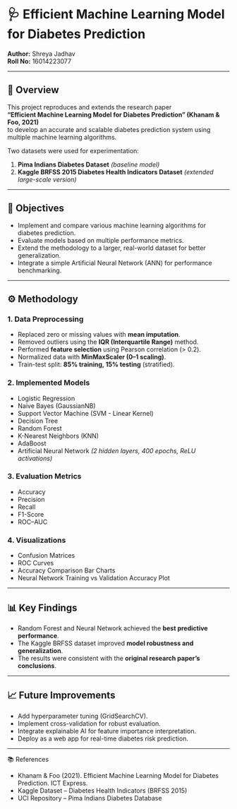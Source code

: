 # 🩺 Efficient Machine Learning Model for Diabetes Prediction

**Author:** Shreya Jadhav  
**Roll No:** 16014223077  

---

## 📘 Overview
This project reproduces and extends the research paper  
**“Efficient Machine Learning Model for Diabetes Prediction” (Khanam & Foo, 2021)**  
to develop an accurate and scalable diabetes prediction system using multiple machine learning algorithms.

Two datasets were used for experimentation:
1. **Pima Indians Diabetes Dataset** *(baseline model)*
2. **Kaggle BRFSS 2015 Diabetes Health Indicators Dataset** *(extended large-scale version)*

---

## 🧠 Objectives
- Implement and compare various machine learning algorithms for diabetes prediction.  
- Evaluate models based on multiple performance metrics.  
- Extend the methodology to a larger, real-world dataset for better generalization.  
- Integrate a simple Artificial Neural Network (ANN) for performance benchmarking.

---

## ⚙️ Methodology

### 1. Data Preprocessing
- Replaced zero or missing values with **mean imputation**.  
- Removed outliers using the **IQR (Interquartile Range)** method.  
- Performed **feature selection** using Pearson correlation (> 0.2).  
- Normalized data with **MinMaxScaler (0–1 scaling)**.  
- Train-test split: **85% training, 15% testing** (stratified).

### 2. Implemented Models
- Logistic Regression  
- Naive Bayes (GaussianNB)  
- Support Vector Machine (SVM - Linear Kernel)  
- Decision Tree  
- Random Forest  
- K-Nearest Neighbors (KNN)  
- AdaBoost  
- Artificial Neural Network *(2 hidden layers, 400 epochs, ReLU activations)*

### 3. Evaluation Metrics
- Accuracy  
- Precision  
- Recall  
- F1-Score  
- ROC–AUC  

### 4. Visualizations
- Confusion Matrices  
- ROC Curves  
- Accuracy Comparison Bar Charts  
- Neural Network Training vs Validation Accuracy Plot  

---

## 📊 Key Findings
- Random Forest and Neural Network achieved the **best predictive performance**.  
- The Kaggle BRFSS dataset improved **model robustness and generalization**.  
- The results were consistent with the **original research paper’s conclusions**.  

---


## 📈 Future Improvements
- Add hyperparameter tuning (GridSearchCV).
- Implement cross-validation for robust evaluation.
- Integrate explainable AI for feature importance interpretation.
- Deploy as a web app for real-time diabetes risk prediction.

---

📚 References
- Khanam & Foo (2021). Efficient Machine Learning Model for Diabetes Prediction. ICT Express.
- Kaggle Dataset – Diabetes Health Indicators (BRFSS 2015)
- UCI Repository – Pima Indians Diabetes Database
